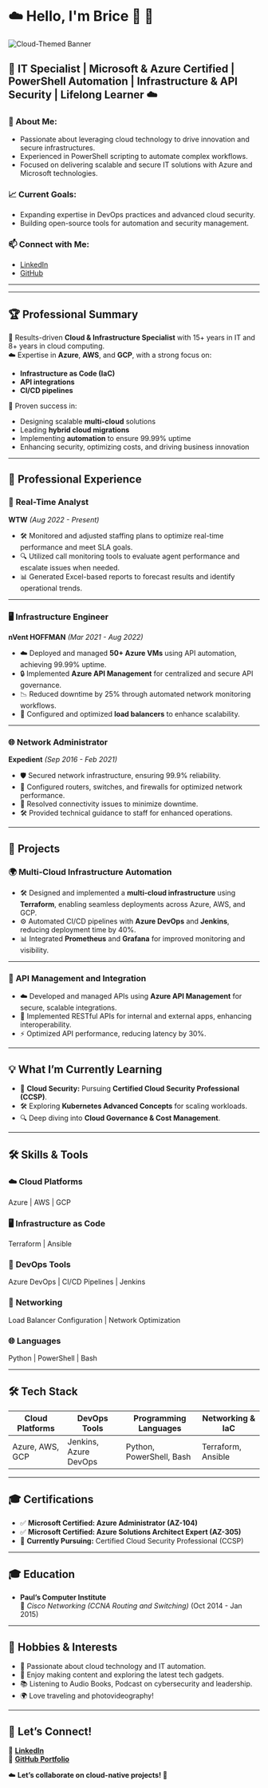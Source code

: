 # ☁️ Hello, I'm Brice 👋 🚀  

![Cloud-Themed Banner](https://github.com/user-attachments/assets/cb99ea94-224e-44f0-a11a-94c527018f12)

## 🌟 IT Specialist | Microsoft & Azure Certified | PowerShell Automation | Infrastructure & API Security | Lifelong Learner ☁️  

### 🚀 About Me:
- Passionate about leveraging cloud technology to drive innovation and secure infrastructures.
- Experienced in PowerShell scripting to automate complex workflows.
- Focused on delivering scalable and secure IT solutions with Azure and Microsoft technologies.

### 📈 Current Goals:
- Expanding expertise in DevOps practices and advanced cloud security.
- Building open-source tools for automation and security management.

### 📫 Connect with Me:
- [LinkedIn](https://linkedin.com/in/ngubriceche)
- [GitHub](https://github.com/supbrice)

---
---

## 🏆 **Professional Summary**  

🌟 Results-driven **Cloud & Infrastructure Specialist** with 15+ years in IT and 8+ years in cloud computing.  
☁️ Expertise in **Azure**, **AWS**, and **GCP**, with a strong focus on:  
  - **Infrastructure as Code (IaC)**  
  - **API integrations**  
  - **CI/CD pipelines**  

🎯 Proven success in:  
- Designing scalable **multi-cloud** solutions  
- Leading **hybrid cloud migrations**  
- Implementing **automation** to ensure 99.99% uptime  
- Enhancing security, optimizing costs, and driving business innovation  

---

## 💼 **Professional Experience**  

### 🚦 **Real-Time Analyst**  
**WTW** *(Aug 2022 - Present)*  
- 🛠️ Monitored and adjusted staffing plans to optimize real-time performance and meet SLA goals.  
- 🔍 Utilized call monitoring tools to evaluate agent performance and escalate issues when needed.  
- 📊 Generated Excel-based reports to forecast results and identify operational trends.  

---

### 🖥️ **Infrastructure Engineer**  
**nVent HOFFMAN** *(Mar 2021 - Aug 2022)*  
- ☁️ Deployed and managed **50+ Azure VMs** using API automation, achieving 99.99% uptime.  
- 🔒 Implemented **Azure API Management** for centralized and secure API governance.  
- 📉 Reduced downtime by 25% through automated network monitoring workflows.  
- 🔧 Configured and optimized **load balancers** to enhance scalability.  

---

### 🌐 **Network Administrator**  
**Expedient** *(Sep 2016 - Feb 2021)*  
- 🛡️ Secured network infrastructure, ensuring 99.9% reliability.  
- 🔗 Configured routers, switches, and firewalls for optimized network performance.  
- 📡 Resolved connectivity issues to minimize downtime.  
- 🛠️ Provided technical guidance to staff for enhanced operations.  

---

## 🚀 **Projects**  

### 🌍 **Multi-Cloud Infrastructure Automation**  
- 🛠️ Designed and implemented a **multi-cloud infrastructure** using **Terraform**, enabling seamless deployments across Azure, AWS, and GCP.  
- ⚙️ Automated CI/CD pipelines with **Azure DevOps** and **Jenkins**, reducing deployment time by 40%.  
- 📊 Integrated **Prometheus** and **Grafana** for improved monitoring and visibility.  

---

### 🔗 **API Management and Integration**  
- ☁️ Developed and managed APIs using **Azure API Management** for secure, scalable integrations.  
- 🔧 Implemented RESTful APIs for internal and external apps, enhancing interoperability.  
- ⚡ Optimized API performance, reducing latency by 30%.  

---

## 💡 **What I’m Currently Learning**  
- 🚀 **Cloud Security:** Pursuing **Certified Cloud Security Professional (CCSP)**.  
- 🛠️ Exploring **Kubernetes Advanced Concepts** for scaling workloads.  
- 🔍 Deep diving into **Cloud Governance & Cost Management**.  

---

## 🛠️ **Skills & Tools**  

### ☁️ **Cloud Platforms**  
Azure | AWS | GCP  

### 🖥️ **Infrastructure as Code**  
Terraform | Ansible  

### 🔧 **DevOps Tools**  
Azure DevOps | CI/CD Pipelines | Jenkins  

### 📡 **Networking**  
Load Balancer Configuration | Network Optimization  

### 🌐 **Languages**  
Python | PowerShell | Bash  

---

## 🛠️ **Tech Stack**  

| Cloud Platforms | DevOps Tools       | Programming Languages | Networking & IaC     |
|------------------|--------------------|------------------------|----------------------|
| Azure, AWS, GCP  | Jenkins, Azure DevOps | Python, PowerShell, Bash | Terraform, Ansible |

---

## 🎓 **Certifications**  

- ✅ **Microsoft Certified: Azure Administrator (AZ-104)**  
- ✅ **Microsoft Certified: Azure Solutions Architect Expert (AZ-305)**  
- 🚀 **Currently Pursuing:** Certified Cloud Security Professional (CCSP)  

---

## 🎓 **Education**  

- **Paul’s Computer Institute**  
  📜 *Cisco Networking (CCNA Routing and Switching)* (Oct 2014 - Jan 2015)  

---

## 🌱 **Hobbies & Interests**  

- 🌟 Passionate about cloud technology and IT automation.  
- 🎥 Enjoy making content and exploring the latest tech gadgets.  
- 📚 Listening to Audio Books, Podcast on cybersecurity and leadership.  
- 🌍 Love traveling and photovideography!  

---

## 📩 **Let’s Connect!**  

💼 **[LinkedIn](https://linkedin.com/in/ngubriceche)**  
🔗 **[GitHub Portfolio](https://github.com/supbrice)**    

☁️ **Let’s collaborate on cloud-native projects! 🚀**  
